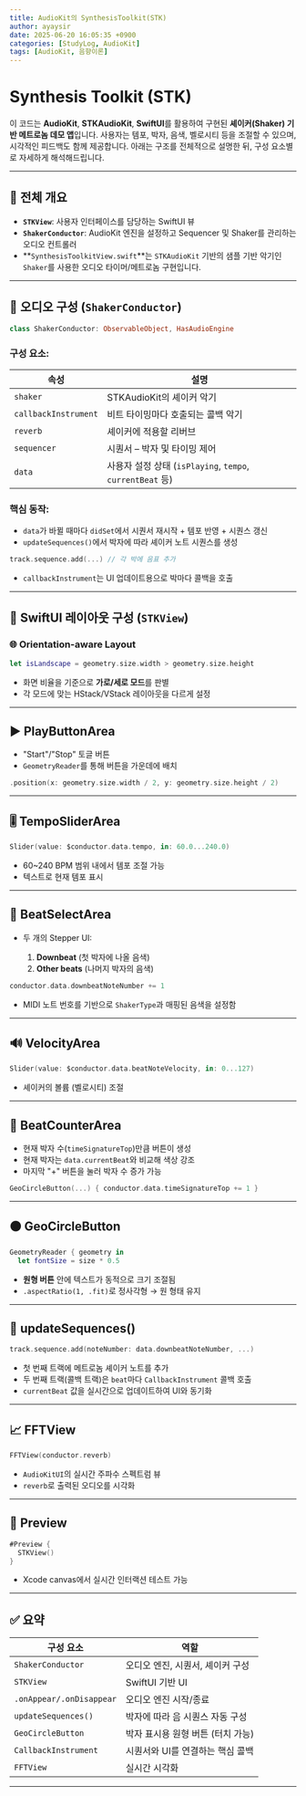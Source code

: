 ```yaml
---
title: AudioKit의 SynthesisToolkit(STK)
author: ayaysir
date: 2025-06-20 16:05:35 +0900
categories: [StudyLog, AudioKit]
tags: [AudioKit, 음향이론]
---
```


# Synthesis Toolkit (STK)

이 코드는 **AudioKit**, **STKAudioKit**, **SwiftUI**를 활용하여 구현된 **셰이커(Shaker) 기반 메트로놈 데모 앱**입니다. 사용자는 템포, 박자, 음색, 벨로시티 등을 조절할 수 있으며, 시각적인 피드백도 함께 제공합니다.
아래는 구조를 전체적으로 설명한 뒤, 구성 요소별로 자세하게 해석해드립니다.

---

## 🧭 전체 개요

* **`STKView`**: 사용자 인터페이스를 담당하는 SwiftUI 뷰
* **`ShakerConductor`**: AudioKit 엔진을 설정하고 Sequencer 및 Shaker를 관리하는 오디오 컨트롤러
* \*\*`SynthesisToolkitView.swift`\*\*는 `STKAudioKit` 기반의 샘플 기반 악기인 `Shaker`를 사용한 오디오 타이머/메트로놈 구현입니다.

---

## 🎼 오디오 구성 (`ShakerConductor`)

```swift
class ShakerConductor: ObservableObject, HasAudioEngine
```

### 구성 요소:

| 속성                   | 설명                                                |
| -------------------- | ------------------------------------------------- |
| `shaker`             | STKAudioKit의 셰이커 악기                               |
| `callbackInstrument` | 비트 타이밍마다 호출되는 콜백 악기                               |
| `reverb`             | 셰이커에 적용할 리버브                                      |
| `sequencer`          | 시퀀서 – 박자 및 타이밍 제어                                 |
| `data`               | 사용자 설정 상태 (`isPlaying`, `tempo`, `currentBeat` 등) |

### 핵심 동작:

* `data`가 바뀔 때마다 `didSet`에서 시퀀서 재시작 + 템포 반영 + 시퀀스 갱신
* `updateSequences()`에서 박자에 따라 셰이커 노트 시퀀스를 생성

```swift
track.sequence.add(...) // 각 박에 음표 추가
```

* `callbackInstrument`는 UI 업데이트용으로 박마다 콜백을 호출

---

## 🧱 SwiftUI 레이아웃 구성 (`STKView`)

### 🌐 Orientation-aware Layout

```swift
let isLandscape = geometry.size.width > geometry.size.height
```

* 화면 비율을 기준으로 **가로/세로 모드**를 판별
* 각 모드에 맞는 HStack/VStack 레이아웃을 다르게 설정

---

## ▶️ PlayButtonArea

* "Start"/"Stop" 토글 버튼
* `GeometryReader`를 통해 버튼을 가운데에 배치

```swift
.position(x: geometry.size.width / 2, y: geometry.size.height / 2)
```

---

## 🎚 TempoSliderArea

```swift
Slider(value: $conductor.data.tempo, in: 60.0...240.0)
```

* 60\~240 BPM 범위 내에서 템포 조절 가능
* 텍스트로 현재 템포 표시

---

## 🎵 BeatSelectArea

* 두 개의 Stepper UI:

  1. **Downbeat** (첫 박자에 나올 음색)
  2. **Other beats** (나머지 박자의 음색)

```swift
conductor.data.downbeatNoteNumber += 1
```

* MIDI 노트 번호를 기반으로 `ShakerType`과 매핑된 음색을 설정함

---

## 🔊 VelocityArea

```swift
Slider(value: $conductor.data.beatNoteVelocity, in: 0...127)
```

* 셰이커의 볼륨 (벨로시티) 조절

---

## 🧮 BeatCounterArea

* 현재 박자 수(`timeSignatureTop`)만큼 버튼이 생성
* 현재 박자는 `data.currentBeat`와 비교해 색상 강조
* 마지막 "+" 버튼을 눌러 박자 수 증가 가능

```swift
GeoCircleButton(...) { conductor.data.timeSignatureTop += 1 }
```

---

## 🟠 GeoCircleButton

```swift
GeometryReader { geometry in
  let fontSize = size * 0.5
```

* **원형 버튼** 안에 텍스트가 동적으로 크기 조절됨
* `.aspectRatio(1, .fit)`로 정사각형 → 원 형태 유지

---

## 🔬 updateSequences()

```swift
track.sequence.add(noteNumber: data.downbeatNoteNumber, ...)
```

* 첫 번째 트랙에 메트로놈 셰이커 노트를 추가
* 두 번째 트랙(콜백 트랙)은 `beat`마다 `CallbackInstrument` 콜백 호출
* `currentBeat` 값을 실시간으로 업데이트하여 UI와 동기화

---

## 📈 FFTView

```swift
FFTView(conductor.reverb)
```

* `AudioKitUI`의 실시간 주파수 스펙트럼 뷰
* `reverb`로 출력된 오디오를 시각화

---

## 🧪 Preview

```swift
#Preview {
  STKView()
}
```

* Xcode canvas에서 실시간 인터랙션 테스트 가능

---

## ✅ 요약

| 구성 요소                    | 역할                   |
| ------------------------ | -------------------- |
| `ShakerConductor`        | 오디오 엔진, 시퀀서, 셰이커 구성  |
| `STKView`                | SwiftUI 기반 UI        |
| `.onAppear/.onDisappear` | 오디오 엔진 시작/종료         |
| `updateSequences()`      | 박자에 따라 음 시퀀스 자동 구성   |
| `GeoCircleButton`        | 박자 표시용 원형 버튼 (터치 가능) |
| `CallbackInstrument`     | 시퀀서와 UI를 연결하는 핵심 콜백  |
| `FFTView`                | 실시간 시각화              |

---
